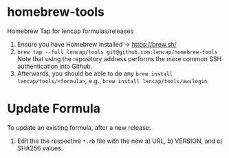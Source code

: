 # homebrew-tools
Homebrew Tap for lencap formulas/releases

1. Ensure you have Homebrew installed -> https://brew.sh/
2. `brew tap --full lencap/tools git@github.com:lencap/homebrew-tools` Note that using the repository address performs the more common SSH authentication into Github.
3. Afterwards, you should be able to do any `brew install lencap/tools/<formula>`, e.g., `brew install lencap/tools/awslogin`

# Update Formula
To update an existing formula, after a new release:

1. Edit the the respective `*.rb` file with the new a) URL, b) VERSION, and c) SHA256 values.
